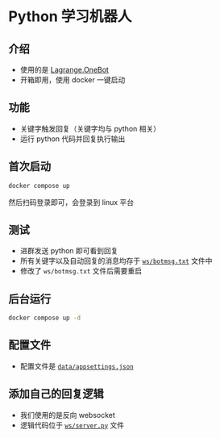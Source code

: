 # Python 学习机器人

## 介绍
- 使用的是 [Lagrange.OneBot](https://github.com/LagrangeDev/Lagrange.Core)
- 开箱即用，使用 docker 一键启动

## 功能
- 关键字触发回复（关键字均与 python 相关）
- 运行 python 代码并回复执行输出

## 首次启动
```bash
docker compose up
```

然后扫码登录即可，会登录到 linux 平台

## 测试
- 进群发送 python 即可看到回复
- 所有关键字以及自动回复的消息均存于 [`ws/botmsg.txt`](ws/botmsg.txt) 文件中
- 修改了 `ws/botmsg.txt` 文件后需要重启

## 后台运行
```bash
docker compose up -d
```

## 配置文件
- 配置文件是 [`data/appsettings.json`](data/appsettings.json)

## 添加自己的回复逻辑
- 我们使用的是反向 websocket
- 逻辑代码位于 [`ws/server.py`](ws/server.py) 文件
